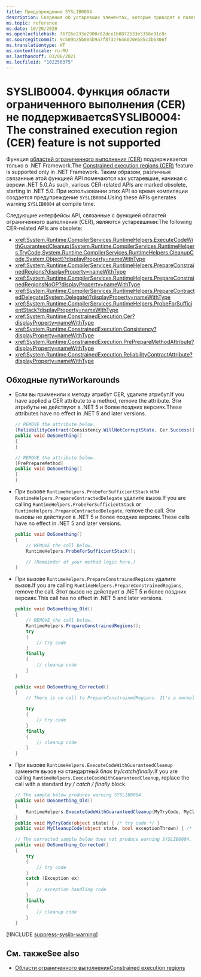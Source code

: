 ```yaml
---
title: Предупреждение SYSLIB0004
description: Сведения об устаревших элементах, которые приводят к появлению предупреждения во время компиляции SYSLIB0004.
ms.topic: reference
ms.date: 10/20/2020
ms.openlocfilehash: 76726e233e2900c82dce1b0872533e5356e91c8c
ms.sourcegitcommit: 9c589b25b005b9a7f87327646020eb85c3b6306f
ms.translationtype: HT
ms.contentlocale: ru-RU
ms.lasthandoff: 03/06/2021
ms.locfileid: "102256375"
---
```

# <a name="syslib0004-the-constrained-execution-region-cer-feature-is-not-supported"></a><span data-ttu-id="9ae31-103">SYSLIB0004. Функция области ограниченного выполнения (CER) не поддерживается</span><span class="sxs-lookup"><span data-stu-id="9ae31-103">SYSLIB0004: The constrained execution region (CER) feature is not supported</span></span>

<span data-ttu-id="9ae31-104">Функция [областей ограниченного выполнения (CER)](../../../framework/performance/constrained-execution-regions.md) поддерживается только в .NET Framework.</span><span class="sxs-lookup"><span data-stu-id="9ae31-104">The [Constrained execution regions (CER)](../../../framework/performance/constrained-execution-regions.md) feature is supported only in .NET Framework.</span></span> <span data-ttu-id="9ae31-105">Таким образом, различные связанные этой функцией API помечаются как устаревшие, начиная с версии .NET 5.0.</span><span class="sxs-lookup"><span data-stu-id="9ae31-105">As such, various CER-related APIs are marked obsolete, starting in .NET 5.0.</span></span> <span data-ttu-id="9ae31-106">При использовании этих API во время компиляции создается предупреждение `SYSLIB0004`.</span><span class="sxs-lookup"><span data-stu-id="9ae31-106">Using these APIs generates warning `SYSLIB0004` at compile time.</span></span>

<span data-ttu-id="9ae31-107">Следующие интерфейсы API, связанные с функцией областей ограниченного выполнения (CER), являются устаревшими:</span><span class="sxs-lookup"><span data-stu-id="9ae31-107">The following CER-related APIs are obsolete:</span></span>

- <xref:System.Runtime.CompilerServices.RuntimeHelpers.ExecuteCodeWithGuaranteedCleanup(System.Runtime.CompilerServices.RuntimeHelpers.TryCode,System.Runtime.CompilerServices.RuntimeHelpers.CleanupCode,System.Object)?displayProperty=nameWithType>
- <xref:System.Runtime.CompilerServices.RuntimeHelpers.PrepareConstrainedRegions?displayProperty=nameWithType>
- <xref:System.Runtime.CompilerServices.RuntimeHelpers.PrepareConstrainedRegionsNoOP?displayProperty=nameWithType>
- <xref:System.Runtime.CompilerServices.RuntimeHelpers.PrepareContractedDelegate(System.Delegate)?displayProperty=nameWithType>
- <xref:System.Runtime.CompilerServices.RuntimeHelpers.ProbeForSufficientStack?displayProperty=nameWithType>
- <xref:System.Runtime.ConstrainedExecution.Cer?displayProperty=nameWithType>
- <xref:System.Runtime.ConstrainedExecution.Consistency?displayProperty=nameWithType>
- <xref:System.Runtime.ConstrainedExecution.PrePrepareMethodAttribute?displayProperty=nameWithType>
- <xref:System.Runtime.ConstrainedExecution.ReliabilityContractAttribute?displayProperty=nameWithType>

## <a name="workarounds"></a><span data-ttu-id="9ae31-108">Обходные пути</span><span class="sxs-lookup"><span data-stu-id="9ae31-108">Workarounds</span></span>

- <span data-ttu-id="9ae31-109">Если вы применили к методу атрибут CER, удалите атрибут.</span><span class="sxs-lookup"><span data-stu-id="9ae31-109">If you have applied a CER attribute to a method, remove the attribute.</span></span> <span data-ttu-id="9ae31-110">Эти атрибуты не действуют в .NET 5 и более поздних версиях.</span><span class="sxs-lookup"><span data-stu-id="9ae31-110">These attributes have no effect in .NET 5 and later versions.</span></span>

  ```csharp
  // REMOVE the attribute below.
  [ReliabilityContract(Consistency.WillNotCorruptState, Cer.Success)]
  public void DoSomething()
  {
  }

  // REMOVE the attribute below.
  [PrePrepareMethod]
  public void DoSomething()
  {
  }
  ```

- <span data-ttu-id="9ae31-111">При вызове `RuntimeHelpers.ProbeForSufficientStack` или `RuntimeHelpers.PrepareContractedDelegate` удалите вызов.</span><span class="sxs-lookup"><span data-stu-id="9ae31-111">If you are calling `RuntimeHelpers.ProbeForSufficientStack` or `RuntimeHelpers.PrepareContractedDelegate`, remove the call.</span></span> <span data-ttu-id="9ae31-112">Эти вызовы не действуют в .NET 5 и более поздних версиях.</span><span class="sxs-lookup"><span data-stu-id="9ae31-112">These calls have no effect in .NET 5 and later versions.</span></span>

  ```csharp
  public void DoSomething()
  {
      // REMOVE the call below.
      RuntimeHelpers.ProbeForSufficientStack();

      // (Remainder of your method logic here.)
  }
  ```

- <span data-ttu-id="9ae31-113">При вызове `RuntimeHelpers.PrepareConstrainedRegions` удалите вызов.</span><span class="sxs-lookup"><span data-stu-id="9ae31-113">If you are calling `RuntimeHelpers.PrepareConstrainedRegions`, remove the call.</span></span> <span data-ttu-id="9ae31-114">Этот вызов не действует в .NET 5 и более поздних версиях.</span><span class="sxs-lookup"><span data-stu-id="9ae31-114">This call has no effect in .NET 5 and later versions.</span></span>

  ```csharp
  public void DoSomething_Old()
  {
      // REMOVE the call below.
      RuntimeHelpers.PrepareConstrainedRegions();
      try
      {
          // try code
      }
      finally
      {
          // cleanup code
      }
  }

  public void DoSomething_Corrected()
  {
      // There is no call to PrepareConstrainedRegions. It's a normal try / finally block.

      try
      {
          // try code
      }
      finally
      {
          // cleanup code
      }
  }
  ```

- <span data-ttu-id="9ae31-115">При вызове `RuntimeHelpers.ExecuteCodeWithGuaranteedCleanup` замените вызов на стандартный блок _try/catch/finally_.</span><span class="sxs-lookup"><span data-stu-id="9ae31-115">If you are calling `RuntimeHelpers.ExecuteCodeWithGuaranteedCleanup`, replace the call with a standard _try / catch / finally_ block.</span></span>

  ```csharp
  // The sample below produces warning SYSLIB0004.
  public void DoSomething_Old()
  {
      RuntimeHelpers.ExecuteCodeWithGuaranteedCleanup(MyTryCode, MyCleanupCode, null);
  }
  public void MyTryCode(object state) { /* try code */ }
  public void MyCleanupCode(object state, bool exceptionThrown) { /* cleanup code */ }

  // The corrected sample below does not produce warning SYSLIB0004.
  public void DoSomething_Corrected()
  {
      try
      {
          // try code
      }
      catch (Exception ex)
      {
          // exception handling code
      }
      finally
      {
          // cleanup code
      }
  }
  ```

[!INCLUDE [suppress-syslib-warning](../../../../includes/suppress-syslib-warning.md)]

## <a name="see-also"></a><span data-ttu-id="9ae31-116">См. также</span><span class="sxs-lookup"><span data-stu-id="9ae31-116">See also</span></span>

- [<span data-ttu-id="9ae31-117">Области ограниченного выполнения</span><span class="sxs-lookup"><span data-stu-id="9ae31-117">Constrained execution regions</span></span>](../../../framework/performance/constrained-execution-regions.md)

